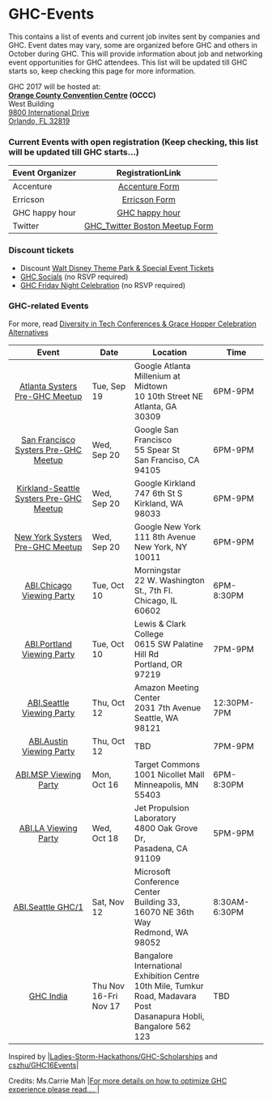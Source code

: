 # GHC-Events
This contains a list of events and current job invites sent by companies and GHC. Event dates may vary, some are organized before GHC and others in October during GHC. This will provide information about job and networking event opportunities for GHC attendees. This list will be updated till GHC starts so, keep checking this page for more information.

GHC 2017 will be hosted at:  
**[Orange County Convention Centre](https://www.occc.net/) (OCCC)**  
West Building  
[9800 International Drive  
Orlando, FL 32819](https://www.openstreetmap.org/search?query=Orange%20County%20Convention%20Centre#map=16/28.4248/-81.4693)

### Current Events with open registration (Keep checking, this list will be updated till GHC starts...)  
 Event Organizer  | RegistrationLink 
| --------------  |:--------------------------------------------------------------------------------------------------------------:| 
| Accenture       | [Accenture Form](https://www.accenture.com/us-en/Careers/ghc2017?sr_source=lift_twitter&c=cmt_gracehprtwt_10000014&n=smc_0517)|
| Erricson        | [Erricson Form](https://app.brazenconnect.com/events/45ywK?utm_medium=email&utm_source=GHC+database&utm_campaign=GHC+Resume+Database#!eventLanding;eventCode=45ywK)|
|GHC happy hour   |[GHC happy hour](https://www.eventbrite.com/e/grace-hopper-classpass-happy-hour-tickets-37809698827?utm_source=eb_email&utm_medium=email&utm_campaign=order_confirmation_email&utm_term=eventname&ref=eemailordconf)|
| Twitter         | [GHC_Twitter Boston Meetup Form](https://twitterapmboston.splashthat.com)|

### Discount tickets
* Discount [Walt Disney Theme Park & Special Event Tickets](https://www.mydisneygroup.com/ghc2017)
* [GHC Socials](https://ghc.anitaborg.org/2017-attend/conference-overview/community-socials/) (no RSVP required)
* [GHC Friday Night Celebration](https://www.eiseverywhere.com/ehome/index.php?eventid=212774&tabid=556987&cid=1738254&sessionid=16963516&sessionchoice=1&) (no RSVP required)

### GHC-related Events
For more, read [Diversity in Tech Conferences & Grace Hopper Celebration Alternatives](https://code.likeagirl.io/diversity-in-tech-conferences-grace-hopper-celebration-alternatives-bd9c8d01e18d)

Event	                 | Date          | Location     | Time	           
:---------------------:| ------------- | ------------ | -------- 
[Atlanta Systers Pre-GHC Meetup](https://www.eventbrite.com/e/2017-atlanta-systers-pre-ghc-meetup-sponsored-by-google-tickets-37551538663) | Tue, Sep 19 | Google Atlanta Millenium at Midtown <br /> 10 10th Street NE <br /> Atlanta, GA 30309 | 6PM-9PM
[San Francisco Systers Pre-GHC Meetup](https://www.eventbrite.com/e/2017-san-francisco-systers-pre-ghc-meetup-sponsored-by-google-tickets-37551380189) | Wed, Sep 20 | Google San Francisco <br /> 55 Spear St <br /> San Franciso, CA 94105 | 6PM-9PM
[Kirkland-Seattle Systers Pre-GHC Meetup](https://www.eventbrite.com/e/2017-kirkland-seattle-systers-pre-ghc-meetup-sponsored-by-google-tickets-37534467603) | Wed, Sep 20 | Google Kirkland <br /> 747 6th St S <br /> Kirkland, WA 98033 | 6PM-9PM
[New York Systers Pre-GHC Meetup](https://www.eventbrite.com/e/2017-new-york-systers-pre-ghc-meetup-sponsored-by-google-tickets-37715071795) | Wed, Sep 20 | Google New York <br /> 111 8th Avenue <br /> New York, NY 10011 | 6PM-9PM
[ABI.Chicago Viewing Party](https://local.anitaborg.org/event/ghc2017-extended-abi-chicago/) | Tue, Oct 10 | Morningstar <br /> 22 W. Washington St., 7th Fl. <br /> Chicago, IL 60602 | 6PM-8:30PM 
[ABI.Portland Viewing Party](https://local.anitaborg.org/event/abi-portland-ghc-viewing-party/) | Tue, Oct 10 | Lewis & Clark College <br /> 0615 SW Palatine Hill Rd <br /> Portland, OR 97219 | 7PM-9PM
[ABI.Seattle Viewing Party](https://local.anitaborg.org/event/abi-seattle-presents-ghc-2017-viewing-party/) | Thu, Oct 12 | Amazon Meeting Center <br /> 2031 7th Avenue <br /> Seattle, WA 98121 | 12:30PM-7PM
[ABI.Austin Viewing Party](https://local.anitaborg.org/event/grace-hopper-celebration-2017-viewing-party/) | Thu, Oct 12 | TBD | 7PM-9PM
[ABI.MSP Viewing Party](https://local.anitaborg.org/event/abi-msp-presents-ghc-2017-viewing-party/) | Mon, Oct 16 | Target Commons <br /> 1001 Nicollet Mall <br /> Minneapolis, MN 55403 | 6PM-8:30PM
[ABI.LA Viewing Party](https://local.anitaborg.org/event/placeholder-ghc-viewing-party-jet-propulsion-laboratory-jpl/) | Wed, Oct 18 | Jet Propulsion Laboratory <br /> 4800 Oak Grove Dr, <br />Pasadena, CA 91109 | 5PM-9PM
[ABI.Seattle GHC/1](https://local.anitaborg.org/event/abi-seattle-presents-ghc1-seattle/) | Sat, Nov 12 | Microsoft Conference Center <br /> Building 33, 16070 NE 36th Way <br /> Redmond, WA 98052 | 8:30AM-6:30PM
[GHC India](https://ghcindia.anitaborg.org/) | Thu Nov 16-Fri Nov 17 | Bangalore International Exhibition Centre <br /> 10th Mile, Tumkur Road, Madavara Post <br /> Dasanapura Hobli, Bangalore 562 123 | TBD

Inspired by |[Ladies-Storm-Hackathons/GHC-Scholarships](https://github.com/Ladies-Storm-Hackathons/GHC-Scholarships) and [cszhu/GHC16Events](https://github.com/cszhu/GHC16Events)|


Credits: Ms.Carrie Mah |[For more details on how to optimize GHC experience please read.... ](https://medium.com/techbit/optimizing-the-grace-hopper-celebration-experience-726d624a0733)|




